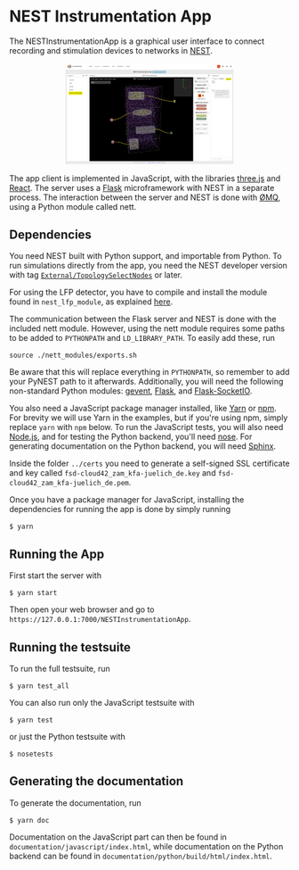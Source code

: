 # NEST Instrumentation App

The NESTInstrumentationApp is a graphical user interface to connect recording and stimulation devices to networks in [NEST](http://www.nest-simulator.org).

<p align="center">
  <img src="documentation/figures/3D_example.png" width=60%>
</p>

The app client is implemented in JavaScript, with the libraries [three.js](https://threejs.org/) and [React](https://facebook.github.io/react/). The server uses a [Flask](http://flask.pocoo.org/) microframework with NEST in a separate process. The interaction between the server and NEST is done with [ØMQ](http://zeromq.org/), using a Python module called nett.

## Dependencies

You need NEST built with Python support, and importable from Python. To run simulations directly from the app, you need the NEST developer version with tag [`External/TopologySelectNodes`](https://github.com/nest/nest-simulator/tree/External/TopologySelectNodes) or later.

For using the LFP detector, you have to compile and install the module found in `nest_lfp_module`, as explained [here](https://nest.github.io/nest-simulator/extension_modules).

The communication between the Flask server and NEST is done with the included nett module. However, using the nett module requires some paths to be added to ```PYTHONPATH``` and ```LD_LIBRARY_PATH```. To easily add these, run

```
source ./nett_modules/exports.sh
```

Be aware that this will replace everything in ```PYTHONPATH```, so remember to add your PyNEST path to it afterwards. Additionally, you will need the following non-standard Python modules: [gevent](http://www.gevent.org/), [Flask](http://flask.pocoo.org/), and [Flask-SocketIO](https://flask-socketio.readthedocs.io/en/latest/).

You also need a JavaScript package manager installed, like [Yarn](https://yarnpkg.com) or [npm](https://www.npmjs.com/). For brevity we will use Yarn in the examples, but if you're using npm, simply replace ```yarn``` with ```npm``` below. To run the JavaScript tests, you will also need [Node.js](https://nodejs.org/en/), and for testing the Python backend, you'll need [nose](http://nose.readthedocs.io/en/latest/). For generating documentation on the Python backend, you will need [Sphinx](http://www.sphinx-doc.org/en/stable/index.html).

Inside the folder ```../certs``` you need to generate a self-signed SSL certificate and key called ```fsd-cloud42_zam_kfa-juelich_de.key``` and ```fsd-cloud42_zam_kfa-juelich_de.pem```.

Once you have a package manager for JavaScript, installing the dependencies for running the app is done by simply running

```
$ yarn
```

## Running the App

First start the server with

```
$ yarn start
```

Then open your web browser and go to `https://127.0.0.1:7000/NESTInstrumentationApp`.


## Running the testsuite

To run the full testsuite, run

```
$ yarn test_all
```

You can also run only the JavaScript testsuite with

```
$ yarn test
```

or just the Python testsuite with

```
$ nosetests
```

## Generating the documentation

To generate the documentation, run

```
$ yarn doc
```

Documentation on the JavaScript part can then be found in `documentation/javascript/index.html`, while documentation on the Python backend can be found in `documentation/python/build/html/index.html`.
